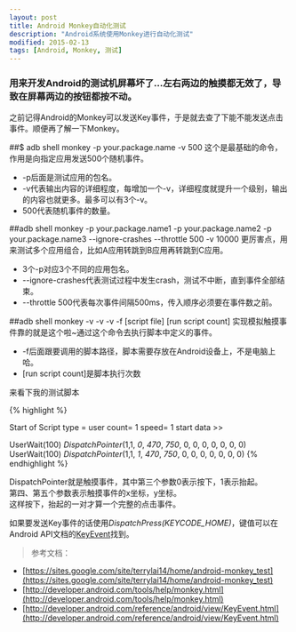 ```yaml
---
layout: post
title: Android Monkey自动化测试
description: "Android系统使用Monkey进行自动化测试"
modified: 2015-02-13
tags: [Android, Monkey, 测试]
---
```


### 用来开发Android的测试机屏幕坏了…左右两边的触摸都无效了，导致在屏幕两边的按钮都按不动。<br/>
之前记得Android的Monkey可以发送Key事件，于是就去查了下能不能发送点击事件。顺便再了解一下Monkey。

##$ adb shell monkey -p your.package.name -v 500
这个是最基础的命令，作用是向指定应用发送500个随机事件。
* -p后面是测试应用的包名。
* -v代表输出内容的详细程度，每增加一个-v，详细程度就提升一个级别，输出的内容也就更多。最多可以有3个-v。
* 500代表随机事件的数量。

##adb shell monkey -p your.package.name1 -p your.package.name2 -p your.package.name3 --ignore-crashes --throttle 500 -v 10000 
更厉害点，用来测试多个应用组合，比如A应用转跳到B应用再转跳到C应用。
* 3个-p对应3个不同的应用包名。
* --ignore-crashes代表测试过程中发生crash，测试不中断，直到事件全部结束。
* --throttle 500代表每次事件间隔500ms，传入顺序必须要在事件数之前。

##adb shell monkey -v -v -v -f [script file] [run script count]
实现模拟触摸事件靠的就是这个啦~通过这个命令去执行脚本中定义的事件。
* -f后面跟要调用的脚本路径，脚本需要存放在Android设备上，不是电脑上哈。
* [run script count]是脚本执行次数

来看下我的测试脚本

{% highlight %}
<?xml version="1.0" encoding="utf-8"?>
Start of Script
type = user
count= 1
speed= 1
start data >>

UserWait(100)
*DispatchPointer*(1,1, *0*, *470*, *750*, 0, 0, 0, 0, 0, 0, 0)
UserWait(100)
*DispatchPointer*(1,1, *1*, *470*, *750*, 0, 0, 0, 0, 0, 0, 0)
{% endhighlight %}

DispatchPointer就是触摸事件，其中第三个参数0表示按下，1表示抬起。<br/>
第四、第五个参数表示触摸事件的x坐标，y坐标。<br/>
这样按下，抬起的一对才算一个完整的点击事件。

如果要发送Key事件的话使用*DispatchPress(KEYCODE_HOME)*，键值可以在Android API文档的[KeyEvent](http://developer.android.com/reference/android/view/KeyEvent.html)找到。

>参考文档：<br/>
* [https://sites.google.com/site/terrylai14/home/android-monkey_test](https://sites.google.com/site/terrylai14/home/android-monkey_test)
* [http://developer.android.com/tools/help/monkey.html](http://developer.android.com/tools/help/monkey.html)
* [http://developer.android.com/reference/android/view/KeyEvent.html](http://developer.android.com/reference/android/view/KeyEvent.html)
